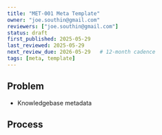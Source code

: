 ```yaml
---
title: "MET-001 Meta Template"
owner: "joe.southin@gmail.com"
reviewers: ["joe.southin@gmail.com"]
status: draft
first_published: 2025-05-29
last_reviewed: 2025-05-29
next_review_due: 2026-05-29   # 12-month cadence
tags: [meta, template]
---
```


## Problem
- Knowledgebase metadata

## Process